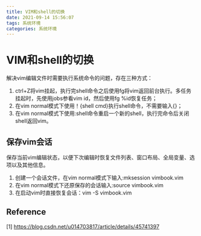 ```yaml
---
title: VIM和shell的切换
date: 2021-09-14 15:56:07
tags: 系统环境
categories: 系统环境
---
```


# VIM和shell的切换

解决vim编辑文件时需要执行系统命令的问题，存在三种方式：

1. ctrl+Z将vim挂起，执行完shell命令之后使用fg将vim返回前台执行。多任务挂起时，先使用jobs参看vim id，然后使用fg %id恢复任务；
2. 在vim normal模式下使用！{shell cmd}执行shell命令，不需要输入{}；
3. 在vim normal模式下使用:shell命令重启一个新的shell，执行完命令后关闭shell返回vim。

## 保存vim会话

保存当前vim编辑状态，以便下次编辑时恢复文件列表、窗口布局、全局变量、选项以及其他信息。

1. 创建一个会话文件，在vim normal模式下输入:mksession vimbook.vim
2. 在vim normal模式下还原保存的会话输入:source vimbook.vim
3. 在启动vim时直接恢复会话：vim -S vimbook.vim

## Reference

[1] https://blog.csdn.net/u014703817/article/details/45741397